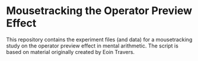 # Mousetracking the Operator Preview Effect

This repository contains the experiment files (and data) for a mousetracking study on the operator preview effect in mental arithmetic.  The script is based on material originally created by Eoin Travers. 